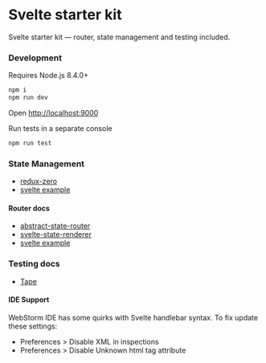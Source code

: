 # Svelte starter kit

Svelte starter kit — router, state management and testing included.

### Development
Requires Node.js 8.4.0+ 

```bash
npm i
npm run dev
```

Open [http://localhost:9000](http://localhost:9000)

Run tests in a separate console
```bash
npm run test
```

### State Management
* [redux-zero](https://github.com/concretesolutions/redux-zero)
* [svelte example](https://github.com/concretesolutions/redux-zero/tree/master/examples/svelte/counter)

#### Router docs
* [abstract-state-router](https://github.com/TehShrike/abstract-state-router)
* [svelte-state-renderer](https://github.com/TehShrike/svelte-state-renderer)
* [svelte example](https://github.com/TehShrike/state-router-example/tree/efa9f57c4bf436c2379d7aa562874699a6e82a8a/implementations/svelte)

### Testing docs
* [Tape](https://github.com/substack/tape)
 
#### IDE Support
WebStorm IDE has some quirks with Svelte handlebar syntax. To fix update these settings:
* Preferences > Disable XML in inspections
* Preferences > Disable Unknown html tag attribute
